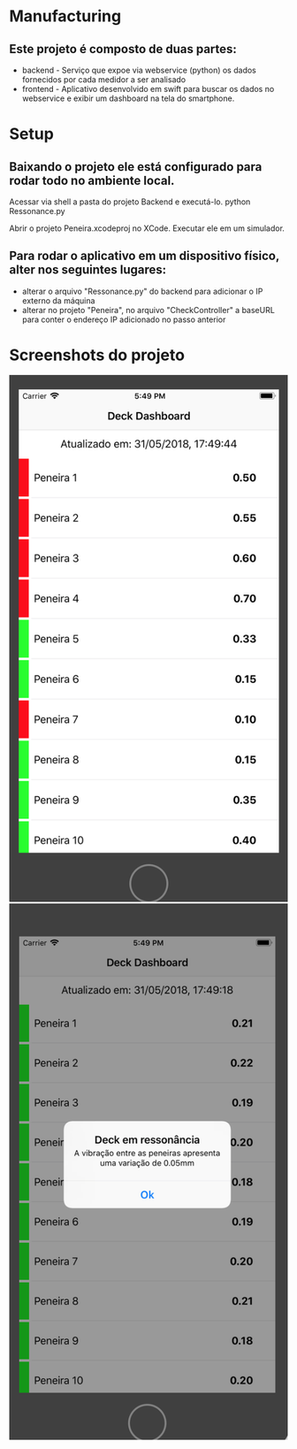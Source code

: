 # Manufacturing
## Este projeto é composto de duas partes:
- backend - Serviço que expoe via webservice (python) os dados fornecidos por cada medidor a ser analisado
- frontend - Aplicativo desenvolvido em swift para buscar os dados no webservice e exibir um dashboard na tela do smartphone.


# Setup
## Baixando o projeto ele está configurado para rodar todo no ambiente local.

Acessar via shell a pasta do projeto Backend e executá-lo.
python Ressonance.py

Abrir o projeto Peneira.xcodeproj no XCode.
Executar ele em um simulador.

## Para rodar o aplicativo em um dispositivo físico, alter nos seguintes lugares:
- alterar o arquivo "Ressonance.py" do backend para adicionar o IP externo da máquina
- alterar no projeto "Peneira", no arquivo "CheckController" a baseURL para conter o endereço IP adicionado no passo anterior

# Screenshots do projeto
![alt text](Screenshot1.png)
![alt text](Screenshot2.png)
